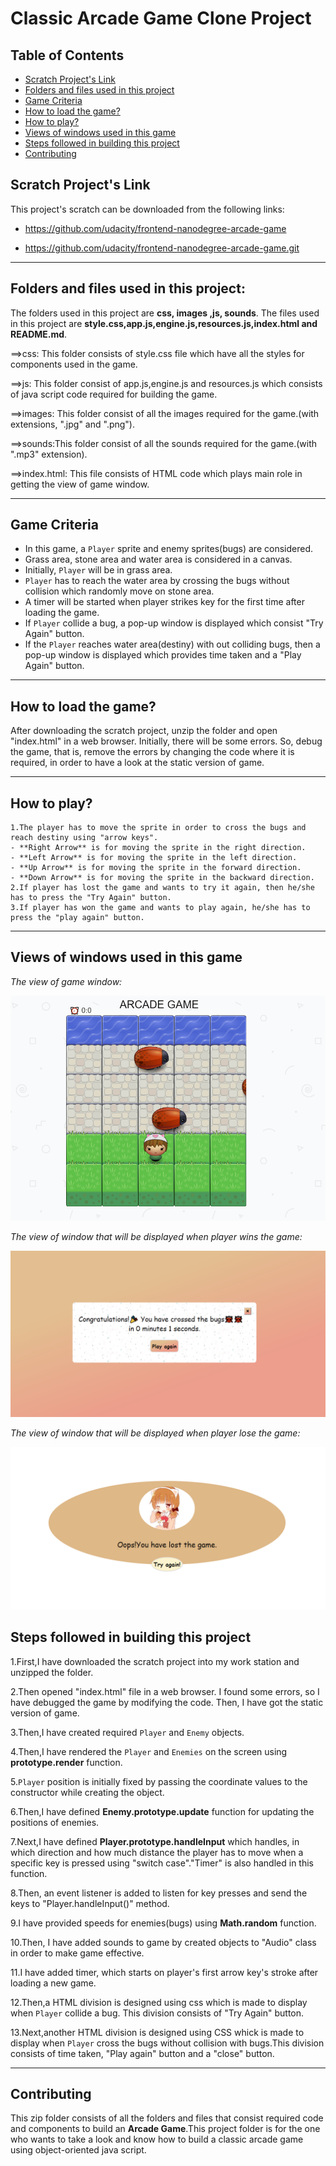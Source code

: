 # Classic Arcade Game Clone Project

## Table of Contents

- [Scratch Project's Link](#Scratch-Projects-Link)
- [Folders and files used in this project](#Folders-and-files-used-in-this-project)
- [Game Criteria](#Game-Criteria)
- [How to load the game?](#How-to-load-the-game)
- [How to play?](#How-to-play)
- [Views of windows used in this game](#Views-of-windows-used-in-this-game)
- [Steps followed in building this project](#Steps-that-I-have-followed-in-building-this-project)
- [Contributing](#Contributing)

## Scratch Project's Link

This project's scratch can be downloaded from the following links:

- <https://github.com/udacity/frontend-nanodegree-arcade-game>

- <https://github.com/udacity/frontend-nanodegree-arcade-game.git>

--------------------------------------------------------------------------------

## Folders and files used in this project:

The folders used in this project are **css, images ,js, sounds**. The files used in this project are **style.css,app.js,engine.js,resources.js,index.html and README.md**.

==>css: This folder consists of style.css file which have all the styles for components used in the game.

==>js: This folder consist of app.js,engine.js and resources.js which consists of java script code required for building the game.

==>images: This folder consist of all the images required for the game.(with extensions, ".jpg" and ".png").

==>sounds:This folder consist of all the sounds required for the game.(with ".mp3" extension).

==>index.html: This file consists of HTML code which plays main role in getting the view of game window.

--------------------------------------------------------------------------------

## Game Criteria

- In this game, a `Player` sprite and enemy sprites(bugs) are considered.
- Grass area, stone area and water area is considered in a canvas.
- Initially, `Player` will be in grass area.
- `Player` has to reach the water area by crossing the bugs without collision which randomly move on stone area.
- A timer will be started when player strikes key for the first time after loading the game.
- If `Player` collide a bug, a pop-up window is displayed which consist "Try Again" button.
- If the `Player` reaches water area(destiny) with out colliding bugs, then a pop-up window is displayed which provides time taken and a "Play Again" button.

--------------------------------------------------------------------------------

## How to load the game?

After downloading the scratch project, unzip the folder and open "index.html" in a web browser. Initially, there will be some errors. So, debug the game, that is, remove the errors by changing the code where it is required, in order to have a look at the static version of game.

--------------------------------------------------------------------------------

## How to play?

```
1.The player has to move the sprite in order to cross the bugs and reach destiny using "arrow keys".  
- **Right Arrow** is for moving the sprite in the right direction.
- **Left Arrow** is for moving the sprite in the left direction.
- **Up Arrow** is for moving the sprite in the forward direction.
- **Down Arrow** is for moving the sprite in the backward direction.
2.If player has lost the game and wants to try it again, then he/she has to press the "Try Again" button.
3.If player has won the game and wants to play again, he/she has to press the "play again" button.
```

--------------------------------------------------------------------------------

## Views of windows used in this game

_The view of game window:_

![screenshot](./images/game.png)

_The view of window that will be displayed when player wins the game:_

![screenshot](./images/gamewin.png)

_The view of window that will be displayed when player lose the game:_

![screenshot](./images/gamelose.png)

## Steps followed in building this project

1.First,I have downloaded the scratch project into my work station and unzipped the folder.

2.Then opened "index.html" file in a web browser. I found some errors, so I have debugged the game by modifying the code. Then, I have got the static version of game.

3.Then,I have created required `Player` and `Enemy` objects.

4.Then,I have rendered the `Player` and `Enemies` on the screen using **prototype.render** function.

5.`Player` position is initially fixed by passing the coordinate values to the constructor while creating the object.

6.Then,I have defined **Enemy.prototype.update** function for updating the positions of enemies.

7.Next,I have defined **Player.prototype.handleInput** which handles, in which direction and how much distance the player has to move when a specific key is pressed using "switch case"."Timer" is also handled in this function.

8.Then, an event listener is added to listen for key presses and send the keys to "Player.handleInput()" method.

9.I have provided speeds for enemies(bugs) using **Math.random** function.

10.Then, I have added sounds to game by created objects to "Audio" class in order to make game effective.

11.I have added timer, which starts on player's first arrow key's stroke after loading a new game.

12.Then,a HTML division is designed using css which is made to display when `Player` collide a bug. This division consists of "Try Again" button.

13.Next,another HTML division is designed using CSS whick is made to display when `Player` cross the bugs without collision with bugs.This division consists of time taken, "Play again" button and a "close" button.

--------------------------------------------------------------------------------

## Contributing

This zip folder consists of all the folders and files that consist required code and components to build an **Arcade Game**.This project folder is for the one who wants to take a look and know how to build a classic arcade game using object-oriented java script.
